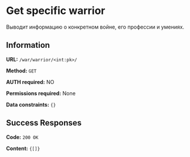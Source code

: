 # Get specific warrior
Выводит информацию о конкретном войне, его профессии и умениях.

## Information

**URL:** `/war/warrior/<int:pk>/`

**Method:** `GET`

**AUTH required:** NO

**Permissions required:** None

**Data constraints:** `{}`

## Success Responses

**Code:** `200 OK`

**Content:** `{[]}`
